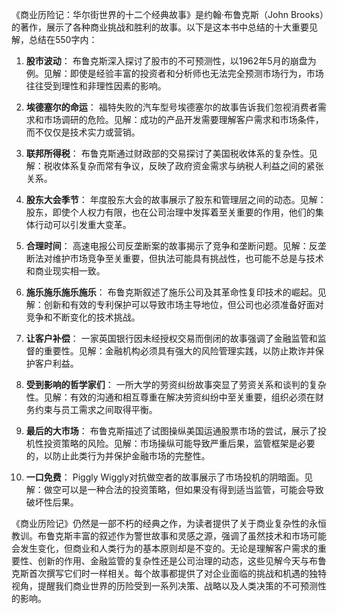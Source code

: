 《商业历险记：华尔街世界的十二个经典故事》是约翰·布鲁克斯（John Brooks）的著作，展示了各种商业挑战和胜利的故事。以下是这本书中总结的十大重要见解，总结在550字内：

1. **股市波动**：
布鲁克斯深入探讨了股市的不可预测性，以1962年5月的崩盘为例。见解：即使是经验丰富的投资者和分析师也无法完全预测市场行为，市场往往受到理性和非理性因素的影响。

2. **埃德塞尔的命运**：
福特失败的汽车型号埃德塞尔的故事告诉我们忽视消费者需求和市场调研的危险。见解：成功的产品开发需要理解客户需求和市场条件，而不仅仅是技术实力或营销。

3. **联邦所得税**：
布鲁克斯通过财政部的交易探讨了美国税收体系的复杂性。见解：税收体系复杂而常有争议，反映了政府资金需求与纳税人利益之间的紧张关系。

4. **股东大会季节**：
年度股东大会的故事展示了股东和管理层之间的动态。见解：股东，即使个人权力有限，也在公司治理中发挥着至关重要的作用，他们的集体行动可以引发重大变革。

5. **合理时间**：
高速电报公司反垄断案的故事揭示了竞争和垄断问题。见解：反垄断法对维护市场竞争至关重要，但执法可能具有挑战性，也可能不总是与技术和商业现实相一致。

6. **施乐施乐施乐施乐**：
布鲁克斯叙述了施乐公司及其革命性复印技术的崛起。见解：创新和有效的专利保护可以导致市场主导地位，但公司也必须准备好面对竞争和不断变化的技术挑战。

7. **让客户补偿**：
一家英国银行因未经授权交易而倒闭的故事强调了金融监管和监督的重要性。见解：金融机构必须具有强大的风险管理实践，以防止欺诈并保护客户利益。

8. **受到影响的哲学家们**：
一所大学的劳资纠纷故事突显了劳资关系和谈判的复杂性。见解：有效的沟通和相互尊重在解决劳资纠纷中至关重要，组织必须在财务约束与员工需求之间取得平衡。

9. **最后的大市场**：
布鲁克斯描述了试图操纵美国运通股票市场的尝试，展示了投机性投资策略的风险。见解：市场操纵可能导致严重后果，监管框架是必要的，以防止此类行为并保护金融市场的完整性。

10. **一口免费**：
Piggly Wiggly对抗做空者的故事展示了市场投机的阴暗面。见解：做空可以是一种合法的投资策略，但如果没有得到适当监管，可能会导致破坏性后果。

《商业历险记》仍然是一部不朽的经典之作，为读者提供了关于商业复杂性的永恒教训。布鲁克斯丰富的叙述作为警世故事和灵感之源，强调了虽然技术和市场可能会发生变化，但商业和人类行为的基本原则却是不变的。无论是理解客户需求的重要性、创新的作用、金融监管的复杂性还是公司治理的动态，这些见解今天与布鲁克斯首次撰写它们时一样相关。每个故事都提供了对企业面临的挑战和机遇的独特视角，提醒我们商业世界的历险受到一系列决策、战略以及人类决策的不可预测性的影响。